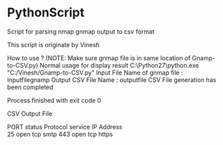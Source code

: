 # PythonScript
Script for parsing nmap gnmap output to csv format

This script is originate by Vinesh

How to use ? (NOTE: Make sure gnmap file is in same location of Gnamp-to-CSV.py)
Normal usage for display result 
C:\Python27\python.exe "C:/Vinesh/Gnamp-to-CSV.py"
Input File Name of gnmap file :
Inputfilegnamp
Output CSV File Name :
outputfile
CSV File generation has been completed

Process finished with exit code 0

CSV Output File

PORT	status	Protocol	service
IP Address			
25	open	tcp	smtp
443	open	tcp	https
